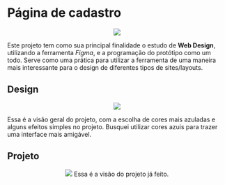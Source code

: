# Página de cadastro
<p align="center">
<img loading="lazy" src="http://img.shields.io/static/v1?label=STATUS&message=CONCLUIDO&color=GREEN&style=for-the-badge"> 
</p>

Este projeto tem como sua principal finalidade o estudo de **Web Design**, utilizando a ferramenta *Figma*, e a programação do protótipo como um todo. Serve como uma prática para utilizar a ferramenta de uma maneira mais interessante para o design de diferentes tipos de sites/layouts.
## Design
<p align="center">
<img loading="lazy" src="https://github.com/Vinicius-Iankoski/Pagina-de-cadastro/assets/158093034/a80f8f60-ba9e-43fd-8ef1-ddde3cdb7685">
</p>

Essa é a visão geral do projeto, com a escolha de cores mais azuladas e alguns efeitos simples no projeto. Busquei utilizar cores azuis para trazer uma interface mais amigável.
## Projeto
<p align="center">
<img loading="lazy" src="https://github.com/Vinicius-Iankoski/Pagina-de-cadastro/assets/158093034/89c0acda-c971-46f5-b902-2117a6bf1858">
Essa é a visão do projeto já feito.

